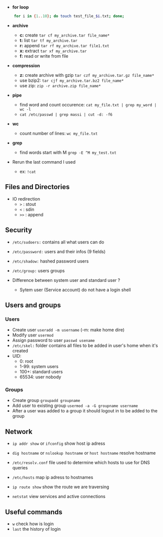 - **for loop**
    
```sh
    for i in {1..10}; do touch test_file_$i.txt; done;
```

- **archive**
    - **c:** create ```tar cf my_archive.tar file_name*```
    - **t:** list   ```tar tf my_archive.tar```
    - **r:** append ```tar rf my_archive.tar file1.txt```
    - **x:** extract ```tar xf my_archive.tar```
    - **f:** read or write from file

- **compression**
    - **z:** create archive with gzip ```tar czf my_archive.tar.gz file_name*```
    - use bzip2: ```tar cjf my_archive.tar.bz2 file_name*```
    - use zip: ```zip -r archive.zip file_name*```
- **pipe**
    - find word and count occurence: ```cat my_file.txt | grep my_word | wc -l```
    - ```cat /etc/passwd | grep massi | cut -d: -f6```
- **wc**
    - count number of lines: ```wc my_file.txt```
- **grep**
    - find words start with M ```grep -E ^M my_test.txt```

- Rerun the last command I used
    - ex: ```!cat```

## Files and Directories

- IO redirection
    - ```>``` : stout
    - ```<``` : sdin
    - ```>>``` : append

## Security

- ```/etc/sudoers:``` contains all what users can do
- ```/etc/password:``` users and their infos (9 fields)
- ```/etc/shadow:```   hashed password users
- ```/etc/group:```  users groups

- Difference between system user and standard user ?
    - Sytem user (Service account) do not have a login shell

## Users and groups

### Users

- Create user ```useradd -m username``` (-m: make home dire)
- Modify user ```usermod```
- Assign password to user ```passwd usename```
- ```/etc/skel:``` folder contains all files to be added in user's home when it's created
- UID:
    - 0: root
    - 1-99: system users
    - 100+: standard users
    - 65534: user nobody

### Groups

- Create group ```groupadd groupname```
- Add user to existing group ```usermod -a -G groupname username```
- After a user was added to a group it should logout in to be added to the group

## Network

- ```ip addr show``` or ```ifconfig``` show host ip adress
- ```dig hostname``` or  ```nslookup hostname``` or ```host hostname``` resolve hostname
- ```/etc/resolv.conf``` file used to determine which hosts to use for DNS queries
- ```/etc/hosts``` map ip adress to hostnames

- ```ip route show``` show the route we are traversing
- ```netstat``` view services and active connections


## Useful commands

- ```w``` check how is login
- ```last``` the history of login
